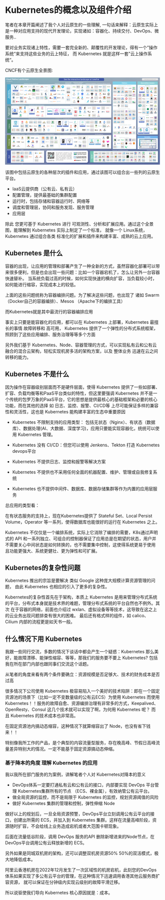 # Kubernetes的概念以及组件介绍

笔者在本章开篇阐述了我个人对云原生的一些理解, 一句话来解释：云原生实际上是一种对应用支持的现代开发理论，实现诸如：容器化、持续交付、DevOps、微服务..

要对业务实现诸上特性，需要一套完全新的、颠覆性的开发理论，得有一个”操作系统“来支持这些业务的云上特征， 而 Kubernetes 就是这样一套”云上操作系统“。

CNCF有个云原生全景图:

<div  align="center">
	<img src="/assets/chapter4/cncf.jpeg" width = "750"  align=center />
</div>

该图中包括云原生的各种层次的插件和应用，通过该图可以组合出一些列的云原生平台。

- IaaS云提供商（公有云、私有云）
- 配置管理，提供最基础的集群配置
- 运行时，包括存储和容器运行时、网络等
- 调度和管理层，协同和服务发现、服务管理
- 应用层

除此 您更可基于 Kubernetes 进行 可观测性、分析和扩展应用。通过这个全景图，能理解到 Kubernetes 实际上制定了一个标准， 就像一个 Linux系统，Kubernetes 通过组合各类 标准化的扩展和插件来构建丰富、成熟的云上应用。

## Kubernetes 是什么

容器的出现，让应用的管理和部署产生了一种全新的方式，虽然容器化部署可以带来很多便利，但是也会出现一些问题：比如一个容器宕机了，怎么让另外一台容器快速替补。
当系统负载过高的时候，如何实现快速的横向扩容，当负载较小时，如何能进行缩容，实现成本上的较低。

上面的这些问题统称为容器编排问题。为了解决这些问题，也出现了 诸如 Swarm（Docker自己的容器编排）、Mesos （Apache下的编排工具）

而Kubernetes就是其中最流行的容器编排应用

事实上只要是能容器化的应用，都可以在 Kubernetes 上部署，Kubernetes 最擅长的事情 故障转移和 高可用， Kubernetes 提供了一个弹性的分布式系统框架，照顾到了这些应用编排、服务治理等等多个方面

另外我们基于 Kubernetes、Node、容器管理的方式，可以实现私有云和公有云融合的混合云架构，轻松实现机房多活的架构方案，以及 整体业务 迅速在云之间转移的能力。


## Kubernetes 不是什么

因为操作在容器级别层面而不是硬件层面，使得 Kubernetes 提供了一些如部署、扩容、负载均衡等和PaaS平台类似的特性，但这里要强调 Kubernetes 并不是一个传统的包罗万象的PaaS平台，它的思想是提供最核心的基础框架和必要的核心功能，而在其他的选择 如 日志、监控、报警、CI/CD等 上尽可能保证多样的兼容性和灵活性，这也是 Kubernetes 能构建丰富的生态中重要原因

- Kubernetes 不限制支持的应用类型： 包括无状态（Nginx）、有状态（数据库）、数据处理(AI、大数据、深度学习)，应用只要能实现容器化，统统可以使用 Kubernetes 管理。

- Kubernetes 没有 CI/CD：但您可以使用 Jenkens、Tekton 打造 Kubernetes devops平台
- Kubernetes 不提供日志、监控和报警等解决方案
- Kubernetes 不提供也不采用任何全面的机器配置、维护、管理或自我修复系统
- Kubernetes 也不提供中间件、数据库、数据存储集群等作为内置的应用层服务

总应用的类型看：

在有状态服务的支持上，现在Kubernetes提供了 Stateful Set、Local Persist Volume，Operator 等一系列，使得数据库也能很好的运行在 Kubernetes 之上。


Kubernetes 不仅仅是一个编排系统，实际上它消除了编排的需要，K8s通过声明式的 API 和一系列独立、可组合的控制器保证了应用总是在期望的状态，用户并不需要关心中间状态是如何转换的，也不需要集中控制，这使得系统更易于使用 且功能更强大、系统更健壮、更为弹性和可扩展。


## Kubernetes的复杂性问题

Kubernetes 推出的宗旨是要解决 类似 Google 这种庞大规模计算资源管理的问题， 由此 Kubernetes 也相应的引入了更多的复杂性。

Kubernetes的复杂性首先在于架构，本质上 Kubernetes 是用来管理分布式系统的平台，分布式本身就是技术界的难题，管理分布式系统的平台自然也不例外。其次 在于容器的网络，前面也介绍过 wxlan、虚拟设备等等技术，这导致在这之上的云业务出现问题排查有很大的困难。 最后还有格式样的组件，如 calico、Cilium 内部的流程更是如天书一般。


## 什么情况下用 Kubernetes 

我跟一些同行交流，多数的情况下谈话中都会产生一个疑惑：Kubernetes 那么美好，能故障漂移、能弹性缩容、等等，那我们的服务要不要上 Kubernetes? 包括我在所在部门内部也跟同事们交流这个话题。

从笔者的角度来看有两个条件要确立：资源规模是否足够大、技术的财务成本是否过高

很多情况下公司使用 Kubernetes 极容易陷入一个美好的技术陷阱：即在一个固定资源池的场景下（比如一定不变数量级的公有云ECS）为使用 Kubernetes 而使用 Kubernetes！！服务的故障自愈、资源编排治理有非常多的方式，Keepalived、OpenResty、Consul 这几个技术就可以实现了啊，为何用 Kubernetes 呢？ 而且 Kubernetes 的技术成本也非常高。

在固定资源池内搞动态缩容，这种情况下就算缩容出了 Node，也没有省下钱来！！

特别像我所工作的产品，是个典型的内容流量型服务，存在晚高峰、节假日高峰流量差异特别大的情况。一定不能基于固定资源搞动态伸缩。

### 基于降本的角度 理解 Kubernetes 的应用

我以我所在部门服务的为案例，讲解笔者个人对 Kubernetes对降本的意义

- DevOps体系一定要打通私有云和公有云的接口，内部要实现 DevOps 平台管理 Kubernetes集群所有的节点 （ECS、裸金属），有效纳管公有云平台。
- 做全局资源的监控，而不是局限于 Kubernetes 的监控，规划资源阈值的风险
- 做好 Kubernetes 集群的管理和控制，弹性伸缩 Node

做好以上的规划后，一旦全局资源预警，DevOps平台立刻调用公有云平台的接口，创建出所需的 ECS，并加入到 Kubernetes 集群。这样在流量高峰阶段，资源随时扩容，不会给线上业务造成宕机或者大范围卡顿现象。

后面在流量低谷阶段，调用 DevOps 服务的API 删除新增进来的Node节点，在DevOps平台调用公有云释放新增的 ECS。

另外如果是同城双机房的架构，还可以调整双机房资源50% 50%的双活模式，极大地降低成本。

阿里云香港机房在2022年12月发生了一次区域性的机房宕机，此刻您的DevOps体系如果实现了多公有云平台的管理，在这种情况下迅速调用香港其他云服务商扩容资源， 就可以保证在分钟级内实现云级别的故障平滑迁移。 


所以说驱使我们导向 Kubernetes 核心原因就是：成本。 